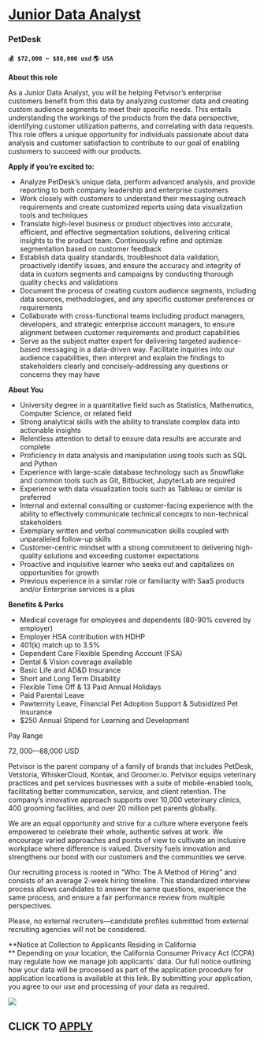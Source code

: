 # [Junior Data Analyst](https://www.remotewlb.com/apply/junior-data-analyst-87535)  
### PetDesk  
#### `💰 $72,000 — $88,000 usd` `🌎 USA`  

**About this role**

As a Junior Data Analyst, you will be helping Petvisor’s enterprise customers benefit from this data by analyzing customer data and creating custom audience segments to meet their specific needs. This entails understanding the workings of the products from the data perspective, identifying customer utilization patterns, and correlating with data requests. This role offers a unique opportunity for individuals passionate about data analysis and customer satisfaction to contribute to our goal of enabling customers to succeed with our products.

**Apply if you’re excited to:**

  * Analyze PetDesk’s unique data, perform advanced analysis, and provide reporting to both company leadership and enterprise customers
  * Work closely with customers to understand their messaging outreach requirements and create customized reports using data visualization tools and techniques
  * Translate high-level business or product objectives into accurate, efficient, and effective segmentation solutions, delivering critical insights to the product team. Continuously refine and optimize segmentation based on customer feedback
  * Establish data quality standards, troubleshoot data validation, proactively identify issues, and ensure the accuracy and integrity of data in custom segments and campaigns by conducting thorough quality checks and validations
  * Document the process of creating custom audience segments, including data sources, methodologies, and any specific customer preferences or requirements
  * Collaborate with cross-functional teams including product managers, developers, and strategic enterprise account managers, to ensure alignment between customer requirements and product capabilities
  * Serve as the subject matter expert for delivering targeted audience-based messaging in a data-driven way. Facilitate inquiries into our audience capabilities, then interpret and explain the findings to stakeholders clearly and concisely–addressing any questions or concerns they may have

**About You**

  * University degree in a quantitative field such as Statistics, Mathematics, Computer Science, or related field
  * Strong analytical skills with the ability to translate complex data into actionable insights
  * Relentless attention to detail to ensure data results are accurate and complete
  * Proficiency in data analysis and manipulation using tools such as SQL and Python
  * Experience with large-scale database technology such as Snowflake and common tools such as Git, Bitbucket, JupyterLab are required
  * Experience with data visualization tools such as Tableau or similar is preferred
  * Internal and external consulting or customer-facing experience with the ability to effectively communicate technical concepts to non-technical stakeholders
  * Exemplary written and verbal communication skills coupled with unparalleled follow-up skills
  * Customer-centric mindset with a strong commitment to delivering high-quality solutions and exceeding customer expectations
  * Proactive and inquisitive learner who seeks out and capitalizes on opportunities for growth
  * Previous experience in a similar role or familiarity with SaaS products and/or Enterprise services is a plus

**Benefits & Perks**

  * Medical coverage for employees and dependents (80-90% covered by employer)
  * Employer HSA contribution with HDHP
  * 401(k) match up to 3.5% 
  * Dependent Care Flexible Spending Account (FSA)
  * Dental & Vision coverage available 
  * Basic Life and AD&D Insurance
  * Short and Long Term Disability
  * Flexible Time Off & 13 Paid Annual Holidays
  * Paid Parental Leave
  * Pawternity Leave, Financial Pet Adoption Support & Subsidized Pet Insurance
  * $250 Annual Stipend for Learning and Development

Pay Range

$72,000—$88,000 USD

Petvisor is the parent company of a family of brands that includes PetDesk, Vetstoria, WhiskerCloud, Kontak, and Groomer.io. Petvisor equips veterinary practices and pet services businesses with a suite of mobile-enabled tools, facilitating better communication, service, and client retention. The company’s innovative approach supports over 10,000 veterinary clinics, 400 grooming facilities, and over 20 million pet parents globally.

We are an equal opportunity and strive for a culture where everyone feels empowered to celebrate their whole, authentic selves at work. We encourage varied approaches and points of view to cultivate an inclusive workplace where difference is valued. Diversity fuels innovation and strengthens our bond with our customers and the communities we serve.

Our recruiting process is rooted in “Who: The A Method of Hiring” and consists of an average 2-week hiring timeline. This standardized interview process allows candidates to answer the same questions, experience the same process, and ensure a fair performance review from multiple perspectives.

Please, no external recruiters—candidate profiles submitted from external recruiting agencies will not be considered.

**Notice at Collection to Applicants Residing in California  
** Depending on your location, the California Consumer Privacy Act (CCPA) may regulate how we manage job applicants' data. Our full notice outlining how your data will be processed as part of the application procedure for application locations is available at this link. By submitting your application, you agree to our use and processing of your data as required.

![](https://remotive.com/job/track/1904744/blank.gif?source=public_api)  
## CLICK TO [APPLY](https://www.remotewlb.com/apply/junior-data-analyst-87535)

